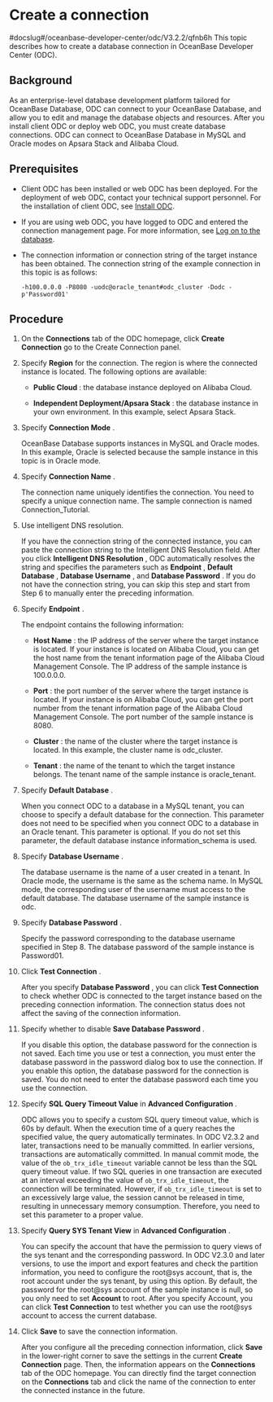 Create a connection 
========================================
#docslug#/oceanbase-developer-center/odc/V3.2.2/qfnb6h
This topic describes how to create a database connection in OceanBase Developer Center (ODC). 

Background 
-------------------

As an enterprise-level database development platform tailored for OceanBase Database, ODC can connect to your OceanBase Database, and allow you to edit and manage the database objects and resources. After you install client ODC or deploy web ODC, you must create database connections. ODC can connect to OceanBase Database in MySQL and Oracle modes on Apsara Stack and Alibaba Cloud. 

Prerequisites 
----------------------

* Client ODC has been installed or web ODC has been deployed. For the deployment of web ODC, contact your technical support personnel. For the installation of client ODC, see [Install ODC](https://www.oceanbase.com/docs/oceanbase-developer-center/odc/V3.1.1/install-odc-1).

  

* If you are using web ODC, you have logged to ODC and entered the connection management page. For more information, see [Log on to the database](../6.web-odc-user-guide/1.log-on-to-odc/1.log-on-to-odc-account.md).

  

* The connection information or connection string of the target instance has been obtained. The connection string of the example connection in this topic is as follows:

  ```unknow
  -h100.0.0.0 -P8080 -uodc@oracle_tenant#odc_cluster -Dodc -p'Password01'
  ```

  




Procedure 
------------------

1. On the **Connections** tab of the ODC homepage, click **Create Connection** go to the Create Connection panel.

   

2. Specify **Region** for the connection. The region is where the connected instance is located. The following options are available:

   * **Public Cloud** : the database instance deployed on Alibaba Cloud.
   
   * **Independent Deployment/Apsara Stack** : the database instance in your own environment. In this example, select Apsara Stack.
   

   

3. Specify **Connection Mode** . 

   OceanBase Database supports instances in MySQL and Oracle modes. In this example, Oracle is selected because the sample instance in this topic is in Oracle mode.
   

4. Specify **Connection Name** . 

   The connection name uniquely identifies the connection. You need to specify a unique connection name. The sample connection is named Connection_Tutorial.
   

5. Use intelligent DNS resolution. 

   If you have the connection string of the connected instance, you can paste the connection string to the Intelligent DNS Resolution field. After you click **Intelligent DNS Resolution** , ODC automatically resolves the string and specifies the parameters such as **Endpoint** , **Default Database** , **Database Username** , and **Database Password** . If you do not have the connection string, you can skip this step and start from Step 6 to manually enter the preceding information.
   

6. Specify **Endpoint** . 

   The endpoint contains the following information:
   * **Host Name** : the IP address of the server where the target instance is located. If your instance is located on Alibaba Cloud, you can get the host name from the tenant information page of the Alibaba Cloud Management Console. The IP address of the sample instance is 100.0.0.0.

     
   
   * **Port** : the port number of the server where the target instance is located. If your instance is on Alibaba Cloud, you can get the port number from the tenant information page of the Alibaba Cloud Management Console. The port number of the sample instance is 8080.

     
   
   * **Cluster** : the name of the cluster where the target instance is located. In this example, the cluster name is odc_cluster.

     
   
   * **Tenant** : the name of the tenant to which the target instance belongs. The tenant name of the sample instance is oracle_tenant.

     
   

   

7. Specify **Default Database** . 

   When you connect ODC to a database in a MySQL tenant, you can choose to specify a default database for the connection. This parameter does not need to be specified when you connect ODC to a database in an Oracle tenant. This parameter is optional. If you do not set this parameter, the default database instance information_schema is used.
   

8. Specify **Database Username** . 

   The database username is the name of a user created in a tenant. In Oracle mode, the username is the same as the schema name. In MySQL mode, the corresponding user of the username must access to the default database. The database username of the sample instance is odc.
   

9. Specify **Database Password** . 

   Specify the password corresponding to the database username specified in Step 8. The database password of the sample instance is Password01.
   

10. Click **Test Connection** . 

    After you specify **Database Password** , you can click **Test Connection** to check whether ODC is connected to the target instance based on the preceding connection information. The connection status does not affect the saving of the connection information.
    

11. Specify whether to disable **Save Database Password** . 

    If you disable this option, the database password for the connection is not saved. Each time you use or test a connection, you must enter the database password in the password dialog box to use the connection. If you enable this option, the database password for the connection is saved. You do not need to enter the database password each time you use the connection.
    

12. Specify **SQL Query Timeout Value** in **Advanced Configuration** . 

    ODC allows you to specify a custom SQL query timeout value, which is 60s by default. When the execution time of a query reaches the specified value, the query automatically terminates. In ODC V2.3.2 and later, transactions need to be manually committed. In earlier versions, transactions are automatically committed. In manual commit mode, the value of the `ob_trx_idle_timeout` variable cannot be less than the SQL query timeout value. If two SQL queries in one transaction are executed at an interval exceeding the value of `ob_trx_idle_timeout`, the connection will be terminated. However, if `ob_trx_idle_timeout` is set to an excessively large value, the session cannot be released in time, resulting in unnecessary memory consumption. Therefore, you need to set this parameter to a proper value.
    

13. Specify **Query SYS Tenant View** in **Advanced Configuration** . 

    You can specify the account that have the permission to query views of the sys tenant and the corresponding password. In ODC V2.3.0 and later versions, to use the import and export features and check the partition information, you need to configure the root@sys account, that is, the root account under the sys tenant, by using this option. By default, the password for the root@sys account of the sample instance is null, so you only need to set **Account** to root. After you specify Account, you can click **Test Connection** to test whether you can use the root@sys account to access the current database.
    

14. Click **Save** to save the connection information. 

    After you configure all the preceding connection information, click **Save** in the lower-right corner to save the settings in the current **Create Connection** page. Then, the information appears on the **Connections** tab of the ODC homepage. You can directly find the target connection on the **Connections** tab and click the name of the connection to enter the connected instance in the future.
    



